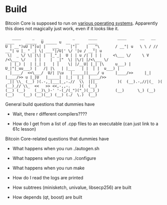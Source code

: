 # Build

Bitcoin Core is supposed to run on [various operating
systems](https://github.com/fanquake/core-review/blob/master/operating-systems.md). Apparently this
does not magically just work, even if it looks like it.

```
   ____     _   _             _      ____         ____      __   __ ____     _____  U _____ u  __  __    ____     
U | __")uU |"|u| |   ___     |"|    |  _"\       / __"| u   \ \ / // __"| u |_ " _| \| ___"|/U|' \/ '|u / __"| u  
 \|  _ \/ \| |\| |  |_"_|  U | | u /| | | |     <\___ \/     \ V /<\___ \/    | |    |  _|"  \| |\/| |/<\___ \/   
  | |_) |  | |_| |   | |    \| |/__U| |_| |\     u___) |    U_|"|_uu___) |   /| |\   | |___   | |  | |  u___) |   
  |____/  <<\___/  U/| |\u   |_____||____/ u     |____/>>     |_|  |____/>> u |_|U   |_____|  |_|  |_|  |____/>>  
 _|| \\_ (__) )(.-,_|___|_,-.//  \\  |||_         )(  (__).-,//|(_  )(  (__)_// \\_  <<   >> <<,-,,-.    )(  (__) 
(__) (__)    (__)\_)-' '-(_/(_")("_)(__)_)       (__)      \_) (__)(__)    (__) (__)(__) (__) (./  \.)  (__)   
```

General build questions that dummies have

- Wait, there r different compilers????

- How do I get from a list of .cpp files to an executable (can just link to a 61c lesson)


Bitcoin Core-related questions that dummies have

- What happens when you run ./autogen.sh

- What happens when you run ./configure

- What happens when you run make

- How do I read the logs are printed

- How subtrees (minisketch, univalue, libsecp256) are built

- How depends (qt, boost) are built


